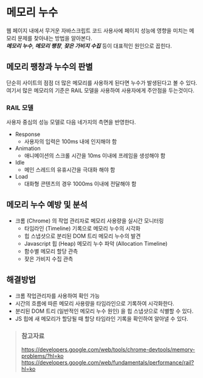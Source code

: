 # 메모리 누수

웹 페이지 내에서 무거운 자바스크립트 코드 사용사에 페이지 성능에 영향을 미치는 메모리 문제를 찾아내는 방법을 알아본다.  
_**메모리 누수**_, _**메모리 팽창**_, _**잦은 가비지 수집**_ 등이 대표적인 원인으로 꼽힌다.

## 메모리 팽창과 누수의 판별

단순히 사이트의 점점 더 많은 메모리를 사용하게 된다면 누수가 발생된다고 볼 수 있다.  
여기서 많은 메모리의 기준은 RAIL 모델을 사용하여 사용자에게 주안점을 두는것이다.

### RAIL 모델

사용자 중심의 성능 모델로 다음 네가지의 측면을 반영한다.

* Response
  * 사용자의 입력은 100ms 내에 인지해야 함
* Animation
  * 애니메이션의 스크롤 시간을 10ms 이내에 프레임을 생성해야 함
* Idle
  * 메인 스레드의 유휴시간을 극대화 해야 함
* Load
  * 대화형 콘텐츠의 경우 1000ms 이내에 전달해야 함

## 메모리 누수 예방 및 분석

* 크롬 (Chrome) 의 작업 관리자로 메모리 사용량을 실시간 모니터링
  * 타임라인 (Timeline) 기록으로 메모리 누수의 시각화
  * 힙 스냅샷으로 분리된 DOM 트리 메모리 누수의 발견
  * Javascript 힙 (Heap) 메모리 누수 파악 (Allocation Timeline)
  * 함수별 메모리 할당 관측
  * 잦은 가비지 수집 관측

## 해결방법

* 크롬 작업관리자를 사용하여 확인 가능
* 시간의 흐름에 따른 메모리 사용량을 타임라인으로 기록하여 시각화한다.
* 분리된 DOM 트리 (일반적인 메모리 누수 원인) 을 힙 스냅샷으로 식별할 수 있다.
* JS 힙에 새 메모리가 할당될 때 할당 타임라인 기록을 확인하여 알아낼 수 있다.

> ### 참고자료
> <https://developers.google.com/web/tools/chrome-devtools/memory-problems/?hl=ko>
> <https://developers.google.com/web/fundamentals/performance/rail?hl=ko>